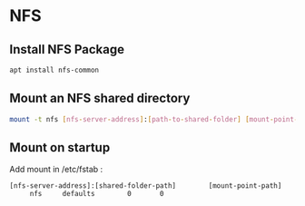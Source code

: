 # NFS

## Install NFS Package

```bash
apt install nfs-common
```

## Mount an NFS shared directory

```bash
mount -t nfs [nfs-server-address]:[path-to-shared-folder] [mount-point-path]
```

## Mount on startup

Add mount in /etc/fstab :

```
[nfs-server-address]:[shared-folder-path]        [mount-point-path]        nfs     defaults        0       0
```
